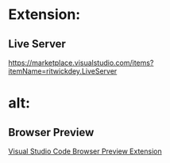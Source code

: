 # Extension:
## Live Server
https://marketplace.visualstudio.com/items?itemName=ritwickdey.LiveServer

# alt:
## Browser Preview
[Visual Studio Code Browser Preview Extension](https://youtu.be/iyb9-eqQoMc)
